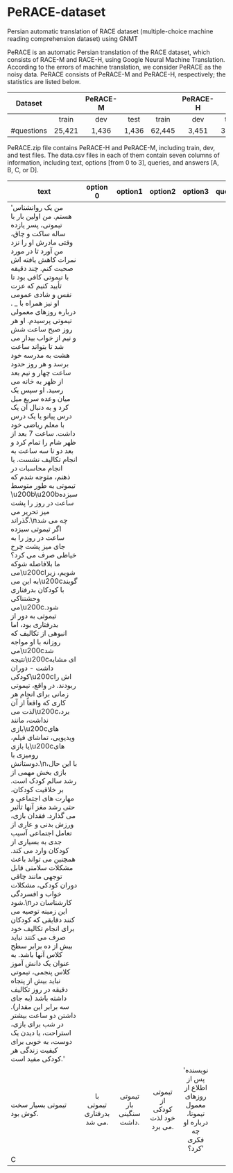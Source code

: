 # PeRACE-dataset
Persian automatic translation of RACE dataset (multiple-choice machine reading comprehension dataset) using GNMT


PeRACE is an automatic Persian translation of the RACE dataset, which consists of RACE-M and RACE-H, using Google Neural Machine Translation. According to the errors of machine translation, we consider PeRACE as the noisy data. PeRACE consists of PeRACE-M and PeRACE-H, respectively; the statistics are listed below.



|     Dataset   | |PeRACE-M |  |   |PeRACE-H |   |
| ------------- | :---:|:---:|:---: | :---:|:---:|:---: |
|   |  train|   dev  | test   |   train  | dev | test  |
| #questions    | 25,421 | 1,436  | 1,436  |  62,445 | 3,451 | 3,498  |

PeRACE.zip file contains PeRACE-H and PeRACE-M, including train, dev, and test files. The data.csv files in each of them contain seven columns of information, including text, options [from 0 to 3], queries, and answers [A, B, C, or D].

|     text   | option 0| option1| option2 |  option3    |query |  ans |
| ------------- | :---:|:---:|:---: | :---:|:---:|:---: |
|'من یک روانشناس هستم. من اولین بار با تیموتی، پسر یازده ساله ساکت و چاق، وقتی مادرش او را نزد من آورد تا در مورد نمرات کاهش یافته اش صحبت کنم. چند دقیقه با تیموتی کافی بود تا تأیید کنیم که عزت نفس و شادی عمومی او نیز همراه با _ . درباره روزهای معمولی تیموتی پرسیدم. او هر روز صبح ساعت شش و نیم از خواب بیدار می شد تا بتواند ساعت هشت به مدرسه خود برسد و هر روز حدود ساعت چهار و نیم بعد از ظهر به خانه می رسید. او سپس یک میان وعده سریع میل کرد و به دنبال آن یک درس پیانو یا یک درس با معلم ریاضی خود داشت. ساعت 7 بعد از ظهر شام را تمام کرد و بعد دو تا سه ساعت به انجام تکالیف نشست. با انجام محاسبات در ذهنم، متوجه شدم که تیموتی به طور متوسط \u200b\u200bسیزده ساعت در روز را پشت میز تحریر می گذراند.\nچه می شد اگر تیموتی سیزده ساعت در روز را به جای میز پشت چرخ خیاطی صرف می کرد؟ ما بلافاصله شوکه می\u200cشویم، زیرا به این می\u200cگویند با کودکان بدرفتاری وحشتناکی می\u200cشود. تیموتی به دور از بدرفتاری بود، اما انبوهی از تکالیف که روزانه با او مواجه می\u200cشد نتیجه\u200cای مشابه داشت - دوران کودکی\u200cاش را ربودند. در واقع، تیموتی زمانی برای انجام هر کاری که واقعاً از آن لذت می\u200cبرد، نداشت، مانند بازی\u200cهای ویدیویی، تماشای فیلم، یا بازی\u200cهای رومیزی با دوستانش.\nبا این حال، بازی بخش مهمی از رشد سالم کودک است. بر خلاقیت کودکان، مهارت های اجتماعی و حتی رشد مغز آنها تأثیر می گذارد. فقدان بازی، ورزش بدنی و عاری از تعامل اجتماعی آسیب جدی به بسیاری از کودکان وارد می کند. همچنین می تواند باعث مشکلات سلامتی قابل توجهی مانند چاقی دوران کودکی، مشکلات خواب و افسردگی شود.\nکارشناسان در این زمینه توصیه می کنند دقایقی که کودکان برای انجام تکالیف خود صرف می کنند نباید بیش از ده برابر سطح کلاس آنها باشد. به عنوان یک دانش آموز کلاس پنجمی، تیموتی نباید بیش از پنجاه دقیقه در روز تکالیف داشته باشد (به جای سه برابر این مقدار). داشتن دو ساعت بیشتر در شب برای بازی، استراحت، یا دیدن یک دوست، به خوبی برای کیفیت زندگی هر کودکی مفید است.'
|تیموتی بسیار سخت کوش بود.|با تیموتی بدرفتاری می شد.|تیموتی بار سنگینی داشت.|تیموتی از کودکی خود لذت می برد.|'نویسنده پس از اطلاع از روزهای معمول تیموتا، درباره او چه فکری کرد؟'
|C|
